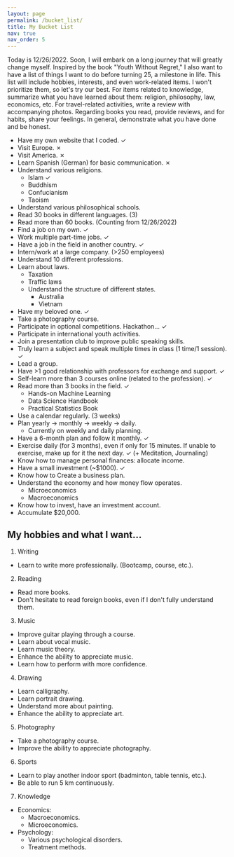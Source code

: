 ```yaml
---
layout: page
permalink: /bucket_list/
title: My Bucket List
nav: true
nav_order: 5
---
```


Today is 12/26/2022. Soon, I will embark on a long journey that will greatly change myself. Inspired by the book "Youth Without Regret," I also want to have a list of things I want to do before turning 25, a milestone in life. This list will include hobbies, interests, and even work-related items. I won't prioritize them, so let's try our best. For items related to knowledge, summarize what you have learned about them: religion, philosophy, law, economics, etc. For travel-related activities, write a review with accompanying photos. Regarding books you read, provide reviews, and for habits, share your feelings. In general, demonstrate what you have done and be honest.

- Have my own website that I coded. ✓
- Visit Europe. ✗
- Visit America. ✗
- Learn Spanish (German) for basic communication. ✗
- Understand various religions.
    - Islam ✓
    - Buddhism
    - Confucianism
    - Taoism
- Understand various philosophical schools.
- Read 30 books in different languages. (3)
- Read more than 60 books. (Counting from 12/26/2022)
- Find a job on my own. ✓
- Work multiple part-time jobs. ✓
- Have a job in the field in another country. ✓
- Intern/work at a large company. (>250 employees)
- Understand 10 different professions.
- Learn about laws.
    - Taxation
    - Traffic laws
    - Understand the structure of different states.
        - Australia
        - Vietnam
- Have my beloved one. ✓
- Take a photography course.
- Participate in optional competitions. Hackathon… ✓
- Participate in international youth activities.
- Join a presentation club to improve public speaking skills.
- Truly learn a subject and speak multiple times in class (1 time/1 session). ✓
- Lead a group.
- Have >1 good relationship with professors for exchange and support. ✓
- Self-learn more than 3 courses online (related to the profession). ✓
- Read more than 3 books in the field. ✓
    - Hands-on Machine Learning
    - Data Science Handbook
    - Practical Statistics Book
- Use a calendar regularly. (3 weeks)
- Plan yearly -> monthly -> weekly -> daily.
    - Currently on weekly and daily planning.
- Have a 6-month plan and follow it monthly. ✓
- Exercise daily (for 3 months), even if only for 15 minutes. If unable to exercise, make up for it the next day. ✓ (+ Meditation, Journaling)
- Know how to manage personal finances: allocate income.
- Have a small investment (~$1000). ✓
- Know how to Create a business plan.
- Understand the economy and how money flow operates.
    - Microeconomics
    - Macroeconomics
- Know how to invest, have an investment account.
- Accumulate $20,000.
## My hobbies and what I want…
1. Writing
- Learn to write more professionally. (Bootcamp, course, etc.).
2. Reading
- Read more books.
- Don't hesitate to read foreign books, even if I don't fully understand them.
3. Music
- Improve guitar playing through a course.
- Learn about vocal music.
- Learn music theory.
- Enhance the ability to appreciate music.
- Learn how to perform with more confidence.
4. Drawing
- Learn calligraphy.
- Learn portrait drawing.
- Understand more about painting.
- Enhance the ability to appreciate art.
5. Photography
- Take a photography course.
- Improve the ability to appreciate photography.
6. Sports
- Learn to play another indoor sport (badminton, table tennis, etc.).
- Be able to run 5 km continuously.
7. Knowledge
- Economics:
    - Macroeconomics.
    - Microeconomics.
- Psychology:
    - Various psychological disorders.
    - Treatment methods.